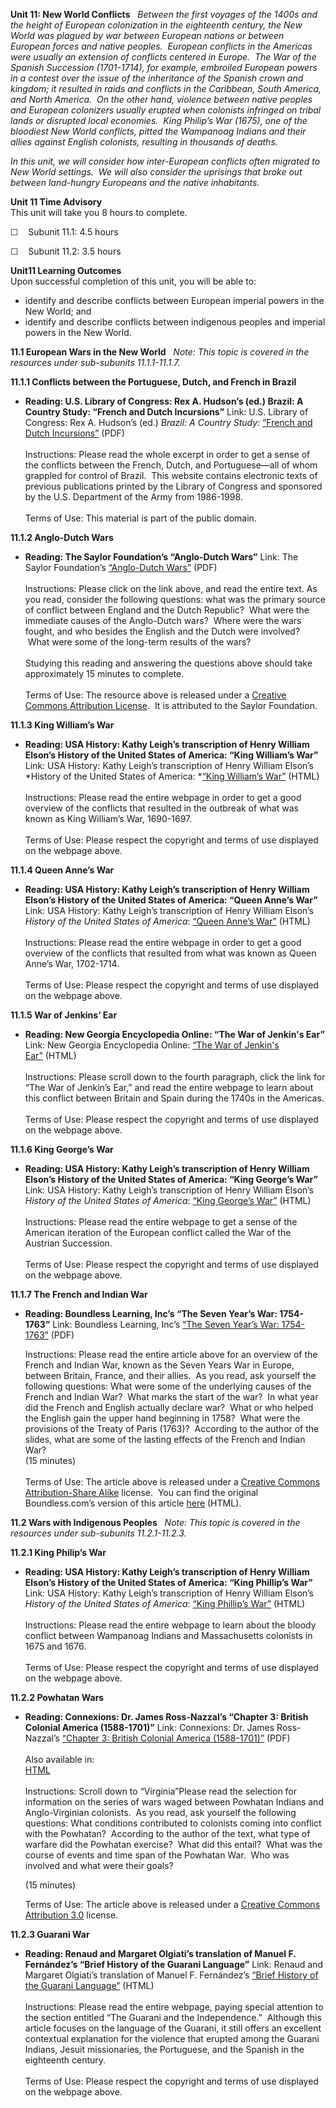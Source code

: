 **Unit 11: New World Conflicts** <span id="11"></span> 
*Between the first voyages of the 1400s and the height of European
colonization in the eighteenth century, the New World was plagued by war
between European nations or between European forces and native peoples. 
European conflicts in the Americas were usually an extension of
conflicts centered in Europe.  The War of the Spanish Succession
(1701-1714), for example, embroiled European powers in a contest over
the issue of the inheritance of the Spanish crown and kingdom; it
resulted in raids and conflicts in the Caribbean, South America, and
North America.  On the other hand, violence between native peoples and
European colonizers usually erupted when colonists infringed on tribal
lands or disrupted local economies.  King Philip’s War (1675), one of
the bloodiest New World conflicts, pitted the Wampanoag Indians and
their allies against English colonists, resulting in thousands of
deaths.*  
  
 *In this unit, we will consider how inter-European conflicts often
migrated to New World settings.  We will also consider the uprisings
that broke out between land-hungry Europeans and the native
inhabitants.*

**Unit 11 Time Advisory**  
This unit will take you 8 hours to complete.

☐    Subunit 11.1: 4.5 hours

☐    Subunit 11.2: 3.5 hours

**Unit11 Learning Outcomes**  
Upon successful completion of this unit, you will be able to:

-   identify and describe conflicts between European imperial powers in
    the New World; and
-   identify and describe conflicts between indigenous peoples and
    imperial powers in the New World.

**11.1 European Wars in the New World** <span id="11.1"></span> 
*Note: This topic is covered in the resources under sub-subunits
11.1.1-11.1.7.*

**11.1.1 Conflicts between the Portuguese, Dutch, and French in Brazil**
<span id="11.1.1"></span> 
-   **Reading: U.S. Library of Congress: Rex A. Hudson’s (ed.) Brazil: A
    Country Study: “French and Dutch Incursions”**
    Link: U.S. Library of Congress: Rex A. Hudson’s (ed.) *Brazil: A
    Country Study:* [“French and Dutch
    Incursions”](https://resources.saylor.org/wwwresources/archived/site/wp-content/uploads/2011/08/HIST321-11.1.1-French-and-Dutch-Incursions.pdf) (PDF)  
        
     Instructions: Please read the whole excerpt in order to get a sense
    of the conflicts between the French, Dutch, and Portuguese—all of
    whom grappled for control of Brazil.  This website contains
    electronic texts of previous publications printed by the Library of
    Congress and sponsored by the U.S. Department of the Army from
    1986-1998.  
        
     Terms of Use: This material is part of the public domain.

**11.1.2 Anglo-Dutch Wars** <span id="11.1.2"></span> 
-   **Reading: The Saylor Foundation’s “Anglo-Dutch Wars”**
    Link: The Saylor Foundation’s [“Anglo-Dutch
    Wars”](https://resources.saylor.org/wwwresources/archived/site/wp-content/uploads/2012/11/HIST321-11.1.2-Anglo-Dutch-Wars-FINAL.pdf) (PDF)  
        
     Instructions: Please click on the link above, and read the entire
    text. As you read, consider the following questions: what was the
    primary source of conflict between England and the Dutch Republic?
     What were the immediate causes of the Anglo-Dutch wars?  Where were
    the wars fought, and who besides the English and the Dutch were
    involved?  What were some of the long-term results of the wars?  
        
     Studying this reading and answering the questions above should take
    approximately 15 minutes to complete.  
        
     Terms of Use: The resource above is released under a [Creative
    Commons Attribution
    License](http://creativecommons.org/licenses/by/3.0/us/).  It is
    attributed to the Saylor Foundation.

**11.1.3 King William’s War** <span id="11.1.3"></span> 
-   **Reading: USA History: Kathy Leigh’s transcription of Henry William
    Elson’s History of the United States of America: “King William’s
    War”**
    Link: USA History: Kathy Leigh’s transcription of Henry William
    Elson’s *History of the United States of America: *[“King William’s
    War”](http://www.usahistory.info/colonial-wars/King-Williams-War.html) (HTML)  
        
     Instructions: Please read the entire webpage in order to get a good
    overview of the conflicts that resulted in the outbreak of what was
    known as King William’s War, 1690-1697.  
        
     Terms of Use: Please respect the copyright and terms of use
    displayed on the webpage above.

**11.1.4 Queen Anne’s War** <span id="11.1.4"></span> 
-   **Reading: USA History: Kathy Leigh’s transcription of Henry William
    Elson’s History of the United States of America: “Queen Anne’s
    War”**
    Link: USA History: Kathy Leigh’s transcription of Henry William
    Elson’s *History of the United States of America*: [“Queen Anne’s
    War”](http://www.usahistory.info/colonial-wars/Queen-Annes-War.html) (HTML)  
        
     Instructions: Please read the entire webpage in order to get a good
    overview of the conflicts that resulted from what was known as Queen
    Anne’s War, 1702-1714.  
                              
     Terms of Use: Please respect the copyright and terms of use
    displayed on the webpage above.

**11.1.5 War of Jenkins’ Ear** <span id="11.1.5"></span> 
-   **Reading: New Georgia Encyclopedia Online: “The War of Jenkin's
    Ear”**
    Link: New Georgia Encyclopedia Online: [“The War of Jenkin's
    Ear”](http://www.nps.gov/fofr/historyculture/upload/ear.pdf) (HTML)  
        
     Instructions: Please scroll down to the fourth paragraph, click the
    link for “The War of Jenkin’s Ear,” and read the entire webpage to
    learn about this conflict between Britain and Spain during the 1740s
    in the Americas.  
        
     Terms of Use: Please respect the copyright and terms of use
    displayed on the webpage above.

**11.1.6 King George’s War** <span id="11.1.6"></span> 
-   **Reading: USA History: Kathy Leigh’s transcription of Henry William
    Elson’s History of the United States of America: “King George’s
    War”**
    Link: USA History: Kathy Leigh’s transcription of Henry William
    Elson’s *History of the United States of America*: [“King George’s
    War”](http://www.usahistory.info/colonial-wars/King-Georges-War.html) (HTML)  
        
     Instructions: Please read the entire webpage to get a sense of the
    American iteration of the European conflict called the War of the
    Austrian Succession.  
        
     Terms of Use: Please respect the copyright and terms of use
    displayed on the webpage above.

**11.1.7 The French and Indian War** <span id="11.1.7"></span> 
-   **Reading: Boundless Learning, Inc’s “The Seven Year’s War:
    1754-1763”**
    Link: Boundless Learning, Inc’s [“The Seven Year’s War:
    1754-1763”](https://resources.saylor.org/wwwresources/archived/site/wp-content/uploads/2013/02/HIST321-11.1.7_The-French-and-Indian-War.pdf) (PDF)  

      
     Instructions: Please read the entire article above for an overview
    of the French and Indian War, known as the Seven Years War in
    Europe, between Britain, France, and their allies.  As you read, ask
    yourself the following questions: What were some of the underlying
    causes of the French and Indian War?  What marks the start of the
    war?  In what year did the French and English actually declare war?
     What or who helped the English gain the upper hand beginning in
    1758?  What were the provisions of the Treaty of Paris (1763)?
     According to the author of the slides, what are some of the lasting
    effects of the French and Indian War?  
     (15 minutes)  
        
     Terms of Use: The article above is released under a [Creative
    Commons Attribution-Share
    Alike](http://creativecommons.org/licenses/by-sa/3.0/) license.  You
    can find the original Boundless.com’s version of this
    article [here](https://www.boundless.com/history/british-empire-and-colonial-crisis-1754-1775/seven-year-s-war-1754-1763/seven-year-s-war-1754-1763/) (HTML).

**11.2 Wars with Indigenous Peoples** <span id="11.2"></span> 
*Note: This topic is covered in the resources under sub-subunits
11.2.1-11.2.3.*

**11.2.1 King Philip’s War** <span id="11.2.1"></span> 
-   **Reading: USA History: Kathy Leigh’s transcription of Henry William
    Elson’s History of the United States of America: “King Phillip’s
    War”**
    Link: USA History: Kathy Leigh’s transcription of Henry William
    Elson’s *History of the United States of America*: [“King Phillip’s
    War”](http://www.usahistory.info/NewEngland/King-Philips-War.html) (HTML)  
        
     Instructions: Please read the entire webpage to learn about the
    bloody conflict between Wampanoag Indians and Massachusetts
    colonists in 1675 and 1676.  
        
     Terms of Use: Please respect the copyright and terms of use
    displayed on the webpage above.

**11.2.2 Powhatan Wars** <span id="11.2.2"></span> 
-   **Reading: Connexions: Dr. James Ross-Nazzal’s “Chapter 3: British
    Colonial America (1588-1701)”**
    Link: Connexions: Dr. James Ross-Nazzal’s [“Chapter 3: British
    Colonial America
    (1588-1701)”](https://resources.saylor.org/wwwresources/archived/site/wp-content/uploads/2013/02/HIST321-5.2.3_Ch-3-British-Colonial-America.pdf) (PDF)  
        
     Also available in:  
     [HTML](http://cnx.org/content/m35277/latest/content_info)  
        
     Instructions: Scroll down to “Virginia”Please read the selection
    for information on the series of wars waged between Powhatan Indians
    and Anglo-Virginian colonists.  As you read, ask yourself the
    following questions: What conditions contributed to colonists coming
    into conflict with the Powhatan?  According to the author of the
    text, what type of warfare did the Powhatan exercise?  What did this
    entail?  What was the course of events and time span of the Powhatan
    War.  Who was involved and what were their goals?  

      
     (15 minutes)             
      
     Terms of Use: The article above is released under a [Creative
    Commons Attribution
    3.0](http://creativecommons.org/licenses/by/3.0/) license.

**11.2.3 Guarani War** <span id="11.2.3"></span> 
-   **Reading: Renaud and Margaret Olgiati’s translation of Manuel F.
    Fernández’s “Brief History of the Guarani Language”**
    Link: Renaud and Margaret Olgiati’s translation of Manuel F.
    Fernández’s [“Brief History of the Guarani
    Language”](http://www.datamex.com.py/guarani/en/marandeko/brief_history.html)
    (HTML)  
        
     Instructions: Please read the entire webpage, paying special
    attention to the section entitled “The Guarani and the
    Independence.”  Although this article focuses on the language of the
    Guarani, it still offers an excellent contextual explanation for the
    violence that erupted among the Guarani Indians, Jesuit
    missionaries, the Portuguese, and the Spanish in the eighteenth
    century.  
        
     Terms of Use: Please respect the copyright and terms of use
    displayed on the webpage above.


